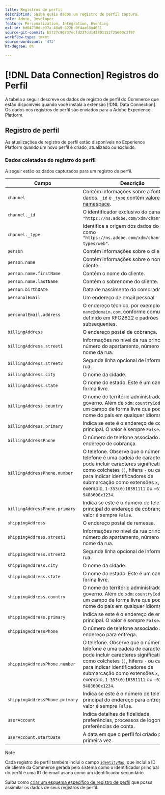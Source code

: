 ```yaml
---
title: Registros de perfil
description: Saiba quais dados um registro de perfil captura.
role: Admin, Developer
feature: Personalization, Integration, Eventing
exl-id: bd04730d-e37a-48a9-822b-0f4aa68a4651
source-git-commit: b5727c90737ecfd237dd143801152f25600c3f97
workflow-type: tm+mt
source-wordcount: '472'
ht-degree: 0%

---
```


# [!DNL Data Connection] Registros do Perfil

A tabela a seguir descreve os dados de registro de perfil do Commerce que estão disponíveis quando você instala a extensão [!DNL Data Connection]. Os dados nos registros de perfil são enviados para a Adobe Experience Platform.

## Registro de perfil

As atualizações de registro de perfil estão disponíveis no Experience Platform quando um novo perfil é criado, atualizado ou excluído.

### Dados coletados do registro do perfil

A seguir estão os dados capturados para um registro de perfil.

| Campo | Descrição |
|---|---|
| `channel` | Contém informações sobre a fonte de dados. `_id` e `_type` contêm [valores com namespace](https://experienceleague.adobe.com/en/docs/experience-platform/xdm/schema/namespaces). |
| `channel._id` | O identificador exclusivo do canal, como `"https://ns.adobe.com/xdm/channels/web"`. |
| `channel._type` | Identifica a origem dos dados do canal, como `"https://ns.adobe.com/xdm/channel-types/web"`. |
| `person` | Contém informações sobre o cliente. |
| `person.name` | Contém informações sobre o nome do cliente. |
| `person.name.firstName` | Contém o nome do cliente. |
| `person.name.lastName` | Contém o sobrenome do cliente. |
| `person.birthDate` | Data de nascimento do comprador. |
| `personalEmail` | Um endereço de email pessoal. |
| `personalEmail.address` | O endereço técnico, por exemplo, `name@domain.com`, conforme comumente definido em RFC2822 e padrões subsequentes. |
| `billingAddress` | O endereço postal de cobrança. |
| `billingAddress.street1` | Informações no nível da rua principal, número do apartamento, número da rua e nome da rua. |
| `billingAddress.street2` | Segunda linha opcional de informações da rua. |
| `billingAddress.city` | O nome da cidade. |
| `billingAddress.state` | O nome do estado. Este é um campo de forma livre. |
| `billingAddress.country` | O nome do território administrado pelo governo. Além de `xdm:countryCode`, este é um campo de forma livre que pode ter o nome do país em qualquer idioma. |
| `billingAddress.primary` | Indica se este é o endereço de cobrança principal. O valor é sempre `False`. |
| `billingAddressPhone` | O número de telefone associado ao endereço de cobrança. |
| `billingAddressPhone.number` | O telefone. Observe que o número de telefone é uma cadeia de caracteres e pode incluir caracteres significativos, como colchetes `()`, hifens `-` ou caracteres para indicar identificadores de submarcação como extensões `x`, por exemplo, `1-353(0)18391111` ou `+613 9403600x1234`. |
| `billingAddressPhone.primary` | Indica se este é o número de telefone principal do endereço de cobrança. O valor é sempre `False`. |
| `shippingAddress` | O endereço postal de remessa. |
| `shippingAddress.street1` | Informações no nível da rua principal, número do apartamento, número da rua e nome da rua. |
| `shippingAddress.street2` | Segunda linha opcional de informações da rua. |
| `shippingAddress.city` | O nome da cidade. |
| `shippingAddress.state` | O nome do estado. Este é um campo de forma livre. |
| `shippingAddress.country` | O nome do território administrado pelo governo. Além de `xdm:countryCode`, este é um campo de forma livre que pode ter o nome do país em qualquer idioma. |
| `shippingAddress.primary` | Indica se este é o endereço de entrega principal. O valor é sempre `False`. |
| `shippingAddressPhone` | O número de telefone associado ao endereço para entrega. |
| `shippingAddressPhone.number` | O telefone. Observe que o número de telefone é uma cadeia de caracteres e pode incluir caracteres significativos, como colchetes `()`, hifens `-` ou caracteres para indicar identificadores de submarcação como extensões `x`, por exemplo, `1-353(0)18391111` ou `+613 9403600x1234`. |
| `shippingAddressPhone.primary` | Indica se este é o número de telefone principal do endereço para entrega. O valor é sempre `False`. |
| `userAccount` | Indica detalhes de fidelidade, preferências, processos de logon e outras preferências de conta. |
| `userAccount.startDate` | A data em que o perfil foi criado pela primeira vez. |

>[!NOTE]
>
>Cada registro de perfil também inclui o campo [`identityMap`](https://experienceleague.adobe.com/en/docs/experience-platform/xdm/field-groups/profile/identitymap), que inclui a ID de cliente da Commerce gerada pelo sistema como o identificador principal do perfil e uma ID de email usada como um identificador secundário.

Saiba como [criar um esquema específico de registro de perfil](profile-data.md) que possa assimilar os dados de seus registros de perfil.
